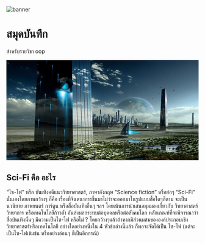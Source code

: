 ![banner](https://miro.medium.com/v2/resize:fit:3360/1*DMlKhqsvru2OMfHkBBBeUw.jpeg)

# สมุดบันทึก

สำหรับรายวิชา oop

![download banner](./banner1.jpg)

## Sci-Fi คือ อะไร 

“ไซ-ไฟ” หรือ บันเทิงคดีแนววิทยาศาสตร์, ภาษาอังกฤษ “Science fiction” หรือย่อๆ “Sci-Fi” นั่นเองโดยภาพกว้างๆ ก็คือ เรื่องที่จินตนาการขึ้นมาไม่ว่าจะออกมาในรูปแบบสื่อใดๆก็ตาม จะเป็น นวนิยาย ภาพยนตร์ การ์ตูน หรือสื่อบันเทิงอื่นๆ ฯลฯ โดยเน้นการนำเสนอมุมมองเกี่ยวกับ วิทยาศาสตร์ วิทยาการ หรือเทคโนโลยีก้าวล้ำ อันส่งผลกระทบต่อบุคคลหรือต่อสังคมโลก หลักเกณฑ์ที่จะพิจารณาว่า สื่อบันเทิงนั้นๆ มีความเป็นไซ-ไฟ หรือไม่ ? โดยกว้างๆแล้วถ้าหากมีส่วนผสมขององค์ประกอบเชิงวิทยาศาสตร์หรือเทคโนโลยี อย่างใดอย่างหนึ่งใน 4 หัวข้อล่างนี้แล้ว ก็พอจะจัดได้เป็น ไซ-ไฟ (แต่จะเป็นไซ-ไฟเข้มข้น หรืออย่างอ่อนๆ ก็เป็นอีกกรณี)

